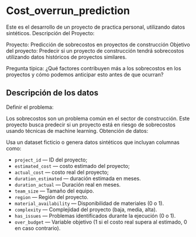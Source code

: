 # Cost_overrun_prediction

Este es el desarrollo de un proyecto de practica personal, utilizando datos sintéticos.
Descripción del Proyecto:

Proyecto: Predicción de sobrecostos en proyectos de construcción
Objetivo del proyecto:
Predecir si un proyecto de construcción tendrá sobrecostos utilizando datos históricos de proyectos similares.

Pregunta típica:
¿Qué factores contribuyen más a los sobrecostos en los proyectos y cómo podemos anticipar esto antes de que ocurran?

## Descripción de los datos 
Definir el problema:

Los sobrecostos son un problema común en el sector de construcción. Este proyecto busca predecir si un proyecto está en riesgo de sobrecostos usando técnicas de machine learning.
Obtención de datos:

Usa un dataset ficticio o genera datos sintéticos que incluyan columnas como:
- `project_id` — ID del proyecto;
- `estimated_cost` — costo estimado del proyecto;
- `actual_cost` — costo real del proyecto;
- `duration_estimated` — duración estimada en meses.
- `duration_actual` — Duración real en meses.
- `team_size` — Tamaño del equipo.
- `region` — Región del proyecto.
- `material_availability` — Disponibilidad de materiales (0 o 1).
- `complexity` — Complejidad del proyecto (baja, media, alta).
- `has_issues` — Problemas identificados durante la ejecución (0 o 1).
- `over_budget` — Variable objetivo (1 si el costo real supera al estimado, 0 en caso contrario).
